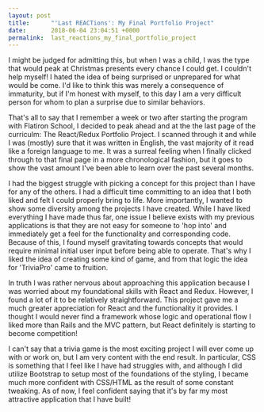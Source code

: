 ```yaml
---
layout: post
title:      "'Last REACTions': My Final Portfolio Project"
date:       2018-06-04 23:04:51 +0000
permalink:  last_reactions_my_final_portfolio_project
---
```



I might be judged for admitting this, but when I was a child, I was the type that would peak at Christmas presents every chance I could get. I couldn't help myself! I hated the idea of being surprised or unprepared for what would be come. I'd like to think this was merely a consequence of immaturity, but if I'm honest with myself, to this day I am a very difficult person for whom to plan a surprise due to similar behaviors.

That's all to say that I remember a week or two after starting the program with Flatiron School, I decided to peak ahead and at the the last page of the curriculm: The React/Redux Portfolio Project. I scanned through it and while I was (mostly) sure that it was written in English, the vast majority of it read like a foreign language to me. It was a surreal feeling when I finally clicked through to that final page in a more chronological fashion, but it goes to show the vast amount I've been able to learn over the past several months.

I had the biggest struggle with picking a concept for this project than I have for any of the others. I had a difficult time committing to an idea that I both liked and felt I could properly bring to life. More importantly, I wanted to show some diversity among the projects I have created. While I have liked everything I have made thus far, one issue I believe exists with my previous applications is that they are not easy for someone to 'hop into' and immediately get a feel for the functionality and corresponding code. Because of this, I found myself gravitating towards concepts that would require minimal initial user input before being able to operate. That's why I liked the idea of creating some kind of game, and from that logic the idea for 'TriviaPro' came to fruition.

In truth I was rather nervous about approaching this application because I was worried about my foundational skills with React and Redux. However, I found a lot of it to be relatively straightforward. This project gave me a much greater appreciation for React and the functionality it provides. I thought I would never find a framework whose logic and operational flow I liked more than Rails and the MVC pattern, but React definitely is starting to become competition!

I can't say that a trivia game is the most exciting project I will ever come up with or work on, but I am very content with the end result. In particular, CSS is something that I feel like I have had struggles with, and although I did utilize Bootstrap to setup most of the foundations of the styling, I became much more confident with CSS/HTML as the result of some constant tweaking. As of now, I feel confident saying that it's by far my most attractive application that I have built!
